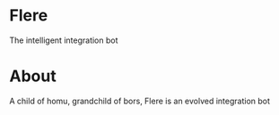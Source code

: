 # Flere

The intelligent integration bot

# About

A child of homu, grandchild of bors, Flere is an evolved integration bot
